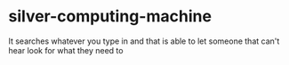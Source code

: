 # silver-computing-machine
It searches whatever you type in and that is able to let someone that can't hear look for what they need to
